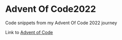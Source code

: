 # Advent Of Code2022
Code snippets from my Advent Of Code 2022 journey

Link to [Advent of Code](https://adventofcode.com)
